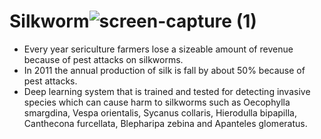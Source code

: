 # Silkworm![screen-capture (1)](https://user-images.githubusercontent.com/72683141/145683163-6a2aece3-f78f-4c5f-ac23-6d0fa6b3ebc3.gif)

- Every year sericulture farmers lose a sizeable amount of revenue because of pest attacks on silkworms. 
- In 2011 the annual production of silk is fall by about 50% because of pest attacks.  
- Deep learning system that is trained and tested for detecting invasive species which can cause harm to silkworms such as Oecophylla smargdina, Vespa 
  orientalis, Sycanus collaris, Hierodulla bipapilla, Canthecona furcellata, Blepharipa zebina and Apanteles glomeratus.
